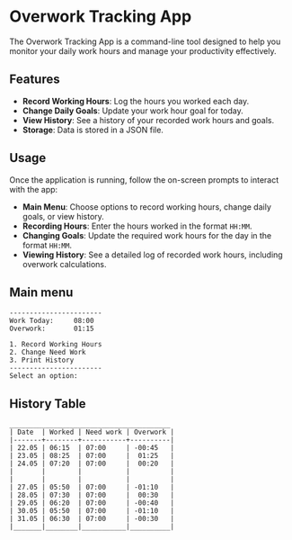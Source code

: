 # Overwork Tracking App

The Overwork Tracking App is a command-line tool designed to help you monitor your daily work hours and manage your productivity effectively.

## Features

- **Record Working Hours**: Log the hours you worked each day.
- **Change Daily Goals**: Update your work hour goal for today.
- **View History**: See a history of your recorded work hours and goals.
- **Storage**: Data is stored in a JSON file.

## Usage

Once the application is running, follow the on-screen prompts to interact with the app:

- **Main Menu**: Choose options to record working hours, change daily goals, or view history.
- **Recording Hours**: Enter the hours worked in the format `HH:MM`.
- **Changing Goals**: Update the required work hours for the day in the format `HH:MM`.
- **Viewing History**: See a detailed log of recorded work hours, including overwork calculations.

## Main menu

```
-----------------------
Work Today:     08:00
Overwork:       01:15

1. Record Working Hours
2. Change Need Work
3. Print History
-----------------------
Select an option: 
```

## History Table

```
________________________________________
| Date  | Worked | Need work | Overwork |
|-------+--------+-----------+----------|
| 22.05 | 06:15  | 07:00     | -00:45   |
| 23.05 | 08:25  | 07:00     |  01:25   |
| 24.05 | 07:20  | 07:00     |  00:20   |
|       |        |           |          |
|       |        |           |          |
| 27.05 | 05:50  | 07:00     | -01:10   |
| 28.05 | 07:30  | 07:00     |  00:30   |
| 29.05 | 06:20  | 07:00     | -00:40   |
| 30.05 | 05:50  | 07:00     | -01:10   |
| 31.05 | 06:30  | 07:00     | -00:30   |
|_______|________|___________|__________|
```
